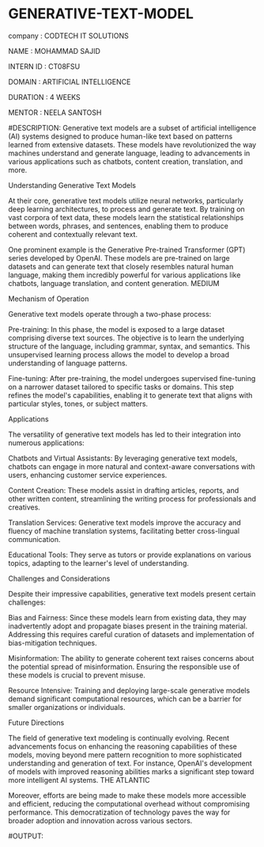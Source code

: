 # GENERATIVE-TEXT-MODEL

company : CODTECH IT SOLUTIONS

NAME : MOHAMMAD SAJID

INTERN ID : CT08FSU

DOMAIN : ARTIFICIAL INTELLIGENCE

DURATION : 4 WEEKS

MENTOR : NEELA SANTOSH

#DESCRIPTION: Generative text models are a subset of artificial intelligence (AI) systems designed to produce human-like text based on patterns learned from extensive datasets. These models have revolutionized the way machines understand and generate language, leading to advancements in various applications such as chatbots, content creation, translation, and more.

Understanding Generative Text Models

At their core, generative text models utilize neural networks, particularly deep learning architectures, to process and generate text. By training on vast corpora of text data, these models learn the statistical relationships between words, phrases, and sentences, enabling them to produce coherent and contextually relevant text.

One prominent example is the Generative Pre-trained Transformer (GPT) series developed by OpenAI. These models are pre-trained on large datasets and can generate text that closely resembles natural human language, making them incredibly powerful for various applications like chatbots, language translation, and content generation. 
MEDIUM

Mechanism of Operation

Generative text models operate through a two-phase process:

Pre-training: In this phase, the model is exposed to a large dataset comprising diverse text sources. The objective is to learn the underlying structure of the language, including grammar, syntax, and semantics. This unsupervised learning process allows the model to develop a broad understanding of language patterns.

Fine-tuning: After pre-training, the model undergoes supervised fine-tuning on a narrower dataset tailored to specific tasks or domains. This step refines the model's capabilities, enabling it to generate text that aligns with particular styles, tones, or subject matters.

Applications

The versatility of generative text models has led to their integration into numerous applications:

Chatbots and Virtual Assistants: By leveraging generative text models, chatbots can engage in more natural and context-aware conversations with users, enhancing customer service experiences.

Content Creation: These models assist in drafting articles, reports, and other written content, streamlining the writing process for professionals and creatives.

Translation Services: Generative text models improve the accuracy and fluency of machine translation systems, facilitating better cross-lingual communication.

Educational Tools: They serve as tutors or provide explanations on various topics, adapting to the learner's level of understanding.

Challenges and Considerations

Despite their impressive capabilities, generative text models present certain challenges:

Bias and Fairness: Since these models learn from existing data, they may inadvertently adopt and propagate biases present in the training material. Addressing this requires careful curation of datasets and implementation of bias-mitigation techniques.

Misinformation: The ability to generate coherent text raises concerns about the potential spread of misinformation. Ensuring the responsible use of these models is crucial to prevent misuse.

Resource Intensive: Training and deploying large-scale generative models demand significant computational resources, which can be a barrier for smaller organizations or individuals.

Future Directions

The field of generative text modeling is continually evolving. Recent advancements focus on enhancing the reasoning capabilities of these models, moving beyond mere pattern recognition to more sophisticated understanding and generation of text. For instance, OpenAI's development of models with improved reasoning abilities marks a significant step toward more intelligent AI systems. 
THE ATLANTIC

Moreover, efforts are being made to make these models more accessible and efficient, reducing the computational overhead without compromising performance. This democratization of technology paves the way for broader adoption and innovation across various sectors.

#OUTPUT: 
